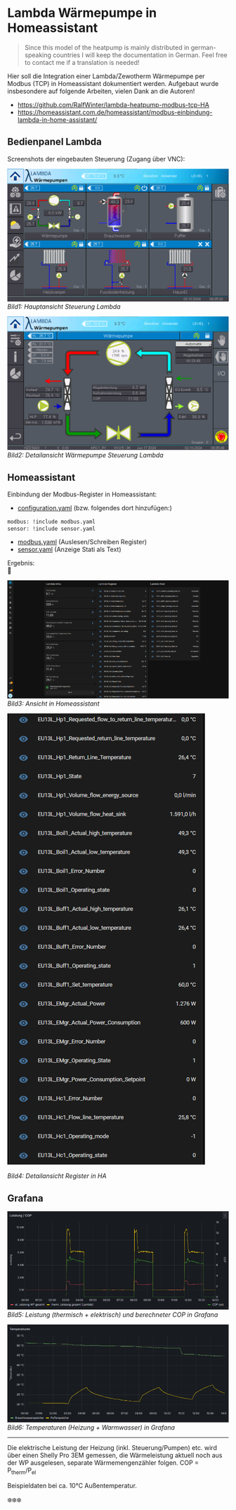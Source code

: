 # Lambda Wärmepumpe in Homeassistant #
> Since this model of the heatpump is mainly distributed in german-speaking countries I will keep the documentation in German. Feel free to contact me if a translation is needed!



Hier soll die Integration einer Lambda/Zewotherm Wärmepumpe per Modbus (TCP) in Homeassistant dokumentiert werden. 
Aufgebaut wurde insbesondere auf folgende Arbeiten, vielen Dank an die Autoren!
 - <https://github.com/RalfWinter/lambda-heatpump-modbus-tcp-HA>
 - <https://homeassistant.com.de/homeassistant/modbus-einbindung-lambda-in-home-assistant/>


## Bedienpanel Lambda ##

Screenshots der eingebauten Steuerung (Zugang über VNC):

![Steuerung Lambda](/screenshots/lambda_main.png)
*Bild1: Hauptansicht Steuerung Lambda*


![Steuerung Lambda Detail](/screenshots/lambda_hp.png)
*Bild2: Detailansicht Wärmepumpe Steuerung Lambda*


## Homeassistant ##

Einbindung der Modbus-Register in Homeassistant:
- [configuration.yaml](/configuration.yaml) (bzw. folgendes dort hinzufügen:)
```
modbus: !include modbus.yaml
sensor: !include sensor.yaml
```
- [modbus.yaml](/modbus.yaml) (Auslesen/Schreiben Register)
- [sensor.yaml](/sensor.yaml) (Anzeige Stati als Text)  
  

Ergebnis:  
 :partying_face:  

![Homeassistant Lambda](/screenshots/HA-lambda.png)  
*Bild3: Ansicht in Homeassistant*  

![Homeassistant Lambda Detail](/screenshots/HA-lambda-detail.png)

*Bild4: Detailansicht Register in HA*

## Grafana ##

![Grafana Leistungen](/screenshots/grafana-power.png)  
*Bild5: Leistung (thermisch + elektrisch) und berechneter COP in Grafana*



![Grafana Temperaturen](/screenshots/grafana-temp.png)  
*Bild6: Temperaturen (Heizung + Warmwasser) in Grafana*

___
      
Die elektrische Leistung der Heizung (inkl. Steuerung/Pumpen) etc. wird über einen Shelly Pro 3EM gemessen, die Wärmeleistung aktuell noch aus der WP ausgelesen, separate Wärmemengenzähler folgen. 
COP = P<sub>therm</sub>/P<sub>el</sub>

Beispieldaten bei ca. 10°C Außentemperatur.

❄️❄️❄️
